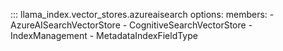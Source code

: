 ::: llama_index.vector_stores.azureaisearch
options:
members: - AzureAISearchVectorStore - CognitiveSearchVectorStore - IndexManagement - MetadataIndexFieldType
